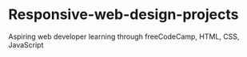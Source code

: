 # Responsive-web-design-projects
Aspiring web developer learning through freeCodeCamp, HTML, CSS, JavaScript
